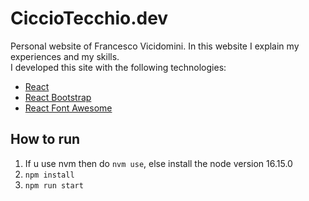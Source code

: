 # CiccioTecchio.dev

Personal website of Francesco Vicidomini.
In this website I explain my experiences and my skills.  
I developed this site with the following technologies:

- [React](https://it.reactjs.org/)
- [React Bootstrap](https://react-bootstrap.github.io/)
- [React Font Awesome](https://fontawesome.com/v5/docs/web/use-with/react)

## How to run

1. If u use nvm then do `nvm use`, else install the node version 16.15.0
2. `npm install`
3. `npm run start`
